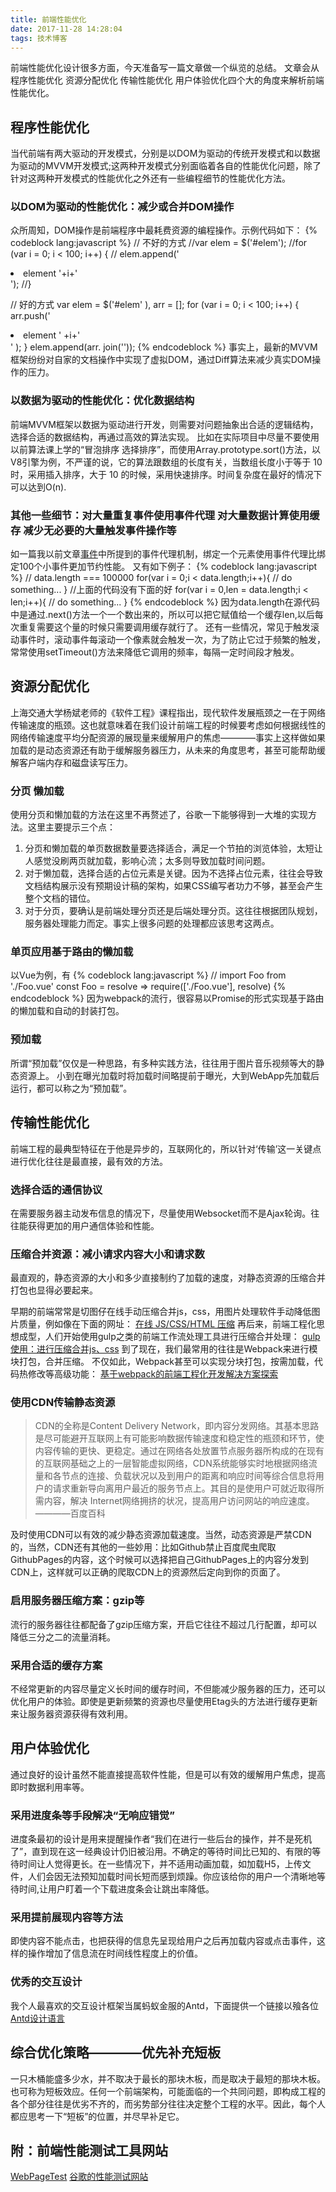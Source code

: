 ```yaml
---
title: 前端性能优化
date: 2017-11-28 14:28:04
tags: 技术博客
---
```

前端性能优化设计很多方面，今天准备写一篇文章做一个纵览的总结。
文章会从 程序性能优化 资源分配优化 传输性能优化 用户体验优化四个大的角度来解析前端性能优化。
## 程序性能优化

当代前端有两大驱动的开发模式，分别是以DOM为驱动的传统开发模式和以数据为驱动的MVVM开发模式;这两种开发模式分别面临着各自的性能优化问题，除了针对这两种开发模式的性能优化之外还有一些编程细节的性能优化方法。

### 以DOM为驱动的性能优化：减少或合并DOM操作

众所周知，DOM操作是前端程序中最耗费资源的编程操作。示例代码如下：
{% codeblock lang:javascript %}
// 不好的方式
//var elem = $('#elem');
//for (var i = 0; i < 100; i++) {
//  elem.append('<li>element '+i+'</li>');
//}

// 好的方式
var elem = $('#elem' ),
arr = [];
for (var i = 0;  i < 100; i++) {
  arr.push('<li>element ' +i+'</li>' );
}
elem.append(arr. join(''));
{% endcodeblock %}
事实上，最新的MVVM框架纷纷对自家的文档操作中实现了虚拟DOM，通过Diff算法来减少真实DOM操作的压力。

### 以数据为驱动的性能优化：优化数据结构

前端MVVM框架以数据为驱动进行开发，则需要对问题抽象出合适的逻辑结构，选择合适的数据结构，再通过高效的算法实现。
比如在实际项目中尽量不要使用以前算法课上学的“冒泡排序 选择排序”，而使用Array.prototype.sort()方法，以V8引擎为例，不严谨的说，它的算法跟数组的长度有关，当数组长度小于等于 10 时，采用插入排序，大于 10 的时候，采用快速排序。时间复杂度在最好的情况下可以达到O(n).

### 其他一些细节：对大量重复事件使用事件代理 对大量数据计算使用缓存 减少无必要的大量触发事件操作等

如一篇我以前文章[事件](https://zain.red/blog/2017/09/29/%E4%BA%8B%E4%BB%B6/)中所提到的事件代理机制，绑定一个元素使用事件代理比绑定100个小事件更加节约性能。
又有如下例子：
{% codeblock lang:javascript %}
// data.length === 100000
for(var i = 0;i < data.length;i++){
  // do something...
}
//上面的代码没有下面的好
for(var i = 0,len = data.length;i < len;i++){
  // do something...
}
{% endcodeblock %}
因为data.length在源代码中是通过.next()方法一个一个数出来的，所以可以把它赋值给一个缓存len,以后每次重复需要这个量的时候只需要调用缓存就行了。
还有一些情况，常见于触发滚动事件时，滚动事件每滚动一个像素就会触发一次，为了防止它过于频繁的触发，常常使用setTimeout()方法来降低它调用的频率，每隔一定时间段才触发。

## 资源分配优化

上海交通大学杨斌老师的《软件工程》课程指出，现代软件发展瓶颈之一在于网络传输速度的瓶颈。这也就意味着在我们设计前端工程的时候要考虑如何根据线性的网络传输速度平均分配资源的展现量来缓解用户的焦虑————事实上这样做如果加载的是动态资源还有助于缓解服务器压力，从未来的角度思考，甚至可能帮助缓解客户端内存和磁盘读写压力。

### 分页 懒加载

使用分页和懒加载的方法在这里不再赘述了，谷歌一下能够得到一大堆的实现方法。这里主要提示三个点：
1. 分页和懒加载的单页数据数量要选择适合，满足一个节拍的浏览体验，太短让人感觉没刷两页就加载，影响心流；太多则导致加载时间问题。
2. 对于懒加载，选择合适的占位元素是关键。因为不选择占位元素，往往会导致文档结构展示没有预期设计稿的架构，如果CSS编写者功力不够，甚至会产生整个文档的错位。
3. 对于分页，要确认是前端处理分页还是后端处理分页。这往往根据团队规划，服务器处理能力而定。事实上很多问题的处理都应该思考这两点。

### 单页应用基于路由的懒加载

以Vue为例，有
{% codeblock lang:javascript %}
// import Foo from './Foo.vue'
const Foo = resolve => require(['./Foo.vue'], resolve)
{% endcodeblock %}
因为webpack的流行，很容易以Promise的形式实现基于路由的懒加载和自动的封装打包。

### 预加载

所谓“预加载”仅仅是一种思路，有多种实践方法，往往用于图片音乐视频等大的静态资源上。
小到在曝光加载时将加载时间略提前于曝光，大到WebApp先加载后运行，都可以称之为“预加载”。

## 传输性能优化
前端工程的最典型特征在于他是异步的，互联网化的，所以针对‘传输’这一关键点进行优化往往是最直接，最有效的方法。

### 选择合适的通信协议

在需要服务器主动发布信息的情况下，尽量使用Websocket而不是Ajax轮询。往往能获得更加的用户通信体验和性能。

### 压缩合并资源：减小请求内容大小和请求数

最直观的，静态资源的大小和多少直接制约了加载的速度，对静态资源的压缩合并打包也显得必要起来。

早期的前端常常是切图仔在线手动压缩合并js，css，用图片处理软件手动降低图片质量，例如像在下面的网址：
[在线 JS/CSS/HTML 压缩](http://tool.oschina.net/jscompress)
再后来，前端工程化思想成型，人们开始使用gulp之类的前端工作流处理工具进行压缩合并处理：
[gulp使用：进行压缩合并js、css](http://www.cnblogs.com/martinl/articles/6251881.html)
到了现在，我们最常用的往往是Webpack来进行模块打包，合并压缩。
不仅如此，Webpack甚至可以实现分块打包，按需加载，代码热修改等高级功能：
[基于webpack的前端工程化开发解决方案探索](http://www.cnblogs.com/souvenir/p/5025671.html)

### 使用CDN传输静态资源

>CDN的全称是Content Delivery Network，即内容分发网络。其基本思路是尽可能避开互联网上有可能影响数据传输速度和稳定性的瓶颈和环节，使内容传输的更快、更稳定。通过在网络各处放置节点服务器所构成的在现有的互联网基础之上的一层智能虚拟网络，CDN系统能够实时地根据网络流量和各节点的连接、负载状况以及到用户的距离和响应时间等综合信息将用户的请求重新导向离用户最近的服务节点上。其目的是使用户可就近取得所需内容，解决 Internet网络拥挤的状况，提高用户访问网站的响应速度。
————百度百科

及时使用CDN可以有效的减少静态资源加载速度。当然，动态资源是严禁CDN的，当然，CDN还有其他的一些妙用：比如Github禁止百度爬虫爬取GithubPages的内容，这个时候可以选择把自己GithubPages上的内容分发到CDN上，这样就可以正确的爬取CDN上的资源然后定向到你的页面了。

### 启用服务器压缩方案：gzip等

流行的服务器往往都配备了gzip压缩方案，开启它往往不超过几行配置，却可以降低三分之二的流量消耗。

### 采用合适的缓存方案

不经常更新的内容尽量定义长时间的缓存时间，不但能减少服务器的压力，还可以优化用户的体验。即使是更新频繁的资源也尽量使用Etag头的方法进行缓存更新来让服务器资源获得有效利用。

## 用户体验优化
通过良好的设计虽然不能直接提高软件性能，但是可以有效的缓解用户焦虑，提高即时数据利用率等。

### 采用进度条等手段解决“无响应错觉”

进度条最初的设计是用来提醒操作者“我们在进行一些后台的操作，并不是死机了”，直到现在这一经典设计仍旧被沿用。不确定的等待时间比已知的、有限的等待时间让人觉得更长。在一些情况下，并不适用动画加载，如加载H5，上传文件，人们会因无法预知加载时间长短而感到烦躁。你应该给你的用户一个清晰地等待时间,让用户盯着一个下载进度条会让跳出率降低。

### 采用提前展现内容等方法

即使内容不能点击，也把获得的信息先呈现给用户之后再加载内容或点击事件，这样的操作增加了信息流在时间线性程度上的价值。

### 优秀的交互设计

我个人最喜欢的交互设计框架当属蚂蚁金服的Antd，下面提供一个链接以飱各位[Antd设计语言](https://ant.design/index-cn)

## 综合优化策略————优先补充短板
一只木桶能盛多少水，并不取决于最长的那块木板，而是取决于最短的那块木板。也可称为短板效应。任何一个前端架构，可能面临的一个共同问题，即构成工程的各个部分往往是优劣不齐的，而劣势部分往往决定整个工程的水平。因此，每个人都应思考一下“短板”的位置，并尽早补足它。

## 附：前端性能测试工具网站
[WebPageTest](http://www.webpagetest.org/)
[谷歌的性能测试网站](https://developers.google.com/speed/pagespeed/insights/)
